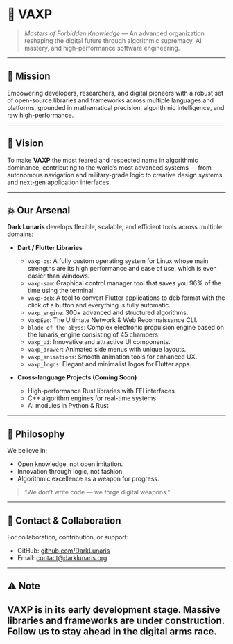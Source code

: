 # 🧠 VAXP

> *Masters of Forbidden Knowledge* — An advanced organization reshaping the digital future through algorithmic supremacy, AI mastery, and high-performance software engineering.

---

## 🚀 Mission

Empowering developers, researchers, and digital pioneers with a robust set of open-source libraries and frameworks across multiple languages and platforms, grounded in mathematical precision, algorithmic intelligence, and raw high-performance.

---

## 🏴 Vision

To make **VAXP** the most feared and respected name in algorithmic dominance, contributing to the world’s most advanced systems — from autonomous navigation and military-grade logic to creative design systems and next-gen application interfaces.

---

## 💥 Our Arsenal

**Dark Lunaris** develops flexible, scalable, and efficient tools across multiple domains:

* **Dart / Flutter Libraries**
  * `vaxp-os`: A fully custom operating system for Linux whose main strengths are its high performance and ease of use, which is even easier than Windows.
  * `vaxp-sam`: Graphical control manager tool that saves you 96% of the time using the terminal.
  * `vaxp-deb`: A tool to convert Flutter applications to deb format with the click of a button and everything is fully automatic.
  * `vaxp_engine`: 300+ advanced and structured algorithms.
  * `VaxpEye`: The Ultimate Network & Web Reconnaissance CLI.
  * `blade of the abyss`: Complex electronic propulsion engine based on the lunaris_engine consisting of 45 chambers.
  * `vaxp_ui`: Innovative and attractive UI components.
  * `vaxp_drawer`: Animated side menus with unique layouts.
  * `vaxp_animations`: Smooth animation tools for enhanced UX.
  * `vaxp_logos`: Elegant and minimalist logos for Flutter apps.

* **Cross-language Projects (Coming Soon)**

  * High-performance Rust libraries with FFI interfaces
  * C++ algorithm engines for real-time systems
  * AI modules in Python & Rust

---

## 🧬 Philosophy

We believe in:

* Open knowledge, not open imitation.
* Innovation through logic, not fashion.
* Algorithmic excellence as a weapon for progress.

> "We don’t write code — we forge digital weapons."

---

## 📡 Contact & Collaboration

For collaboration, contribution, or support:

* GitHub: [github.com/DarkLunaris](https://github.com/DarkLunaris)
* Email: [contact@darklunaris.org](mailto:contact@darklunaris.org)

---

## ⚠️ Note

## **VAXP** is in its early development stage. Massive libraries and frameworks are under construction. Follow us to stay ahead in the digital arms race.
